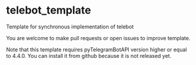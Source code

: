 # telebot_template
 Template for synchronous implementation of telebot

 You are welcome to make pull requests or open issues to improve template.

 Note that this template requires pyTelegramBotAPI version higher or equal to 4.4.0. You can install it from github because it is not released yet.
